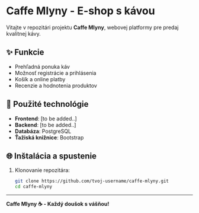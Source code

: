 # Caffe Mlyny - E-shop s kávou

Vitajte v repozitári projektu **Caffe Mlyny**, webovej platformy pre predaj kvalitnej kávy.

## ✨ Funkcie
- Prehľadná ponuka káv
- Možnosť registrácie a prihlásenia
- Košík a online platby
- Recenzie a hodnotenia produktov

## 💪 Použité technológie
- **Frontend**: [to be added..]
- **Backend**: [to be added..]
- **Databáza**: PostgreSQL
- **Ťažiská knižnice**: Bootstrap

## 🌐 Inštalácia a spustenie

1. Klonovanie repozitára:
   ```bash
   git clone https://github.com/tvoj-username/caffe-mlyny.git
   cd caffe-mlyny
   ```
---
**Caffe Mlyny ☕ - Každý doušok s vášňou!**
